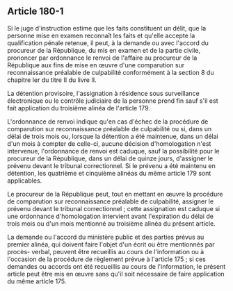 Article 180-1
----
Si le juge d'instruction estime que les faits constituent un délit, que la
personne mise en examen reconnaît les faits et qu'elle accepte la qualification
pénale retenue, il peut, à la demande ou avec l'accord du procureur de la
République, du mis en examen et de la partie civile, prononcer par ordonnance le
renvoi de l'affaire au procureur de la République aux fins de mise en œuvre
d'une comparution sur reconnaissance préalable de culpabilité conformément à la
section 8 du chapitre Ier du titre II du livre II.

La détention provisoire, l'assignation à résidence sous surveillance
électronique ou le contrôle judiciaire de la personne prend fin sauf s'il est
fait application du troisième alinéa de l'article 179.

L'ordonnance de renvoi indique qu'en cas d'échec de la procédure de comparution
sur reconnaissance préalable de culpabilité ou si, dans un délai de trois mois
ou, lorsque la détention a été maintenue, dans un délai d'un mois à compter de
celle-ci, aucune décision d'homologation n'est intervenue, l'ordonnance de
renvoi est caduque, sauf la possibilité pour le procureur de la République, dans
un délai de quinze jours, d'assigner le prévenu devant le tribunal
correctionnel. Si le prévenu a été maintenu en détention, les quatrième et
cinquième alinéas du même article 179 sont applicables.

Le procureur de la République peut, tout en mettant en œuvre la procédure de
comparution sur reconnaissance préalable de culpabilité, assigner le prévenu
devant le tribunal correctionnel ; cette assignation est caduque si une
ordonnance d'homologation intervient avant l'expiration du délai de trois mois
ou d'un mois mentionné au troisième alinéa du présent article.

La demande ou l'accord du ministère public et des parties prévus au premier
alinéa, qui doivent faire l'objet d'un écrit ou être mentionnés par procès-
verbal, peuvent être recueillis au cours de l'information ou à l'occasion de la
procédure de règlement prévue à l'article 175 ; si ces demandes ou accords ont
été recueillis au cours de l'information, le présent article peut être mis en
œuvre sans qu'il soit nécessaire de faire application du même article 175.
